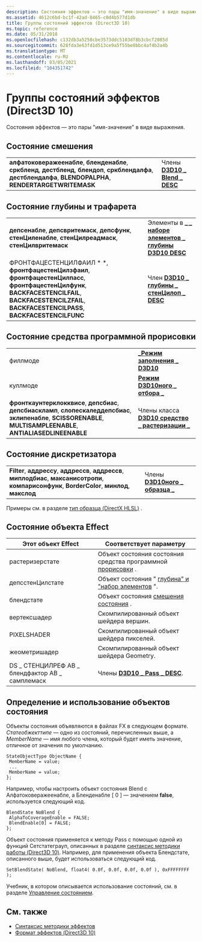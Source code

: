 ```yaml
---
description: Состояния эффектов — это пары "имя-значение" в виде выражения.
ms.assetid: 4612c6bd-bc1f-42ad-8465-c0d4b577d1db
title: Группы состояний эффектов (Direct3D 10)
ms.topic: reference
ms.date: 05/31/2018
ms.openlocfilehash: c132db3a5258cbe3573ddc5103df8b3cbcf2085d
ms.sourcegitcommit: 628fda3e63fd1d513ce9a5f55be8bbc4af4b2a4b
ms.translationtype: MT
ms.contentlocale: ru-RU
ms.lasthandoff: 03/05/2021
ms.locfileid: "104351742"
---
```

# <a name="effect-state-groups-direct3d-10"></a>Группы состояний эффектов (Direct3D 10)

Состояния эффектов — это пары "имя-значение" в виде выражения.

## <a name="blend-state"></a>Состояние смешения

| | |
|-|-|
| **алфатоковеражеенабле**, **бленденабле**, **сркбленд**, **дестбленд**, **блендоп**, **сркблендалфа**, **дестблендалфа**, **BLENDOPALPHA**, **RENDERTARGETWRITEMASK** | Члены [ **D3D10 \_ Blend \_ DESC**](/windows/desktop/api/D3D10/ns-d3d10-d3d10_blend_desc) |

## <a name="depth-and-stencil-state"></a>Состояние глубины и трафарета

| | |
|-|-|
| **депсенабле**, **депсвритемаск**, **депсфунк**, **стенЦиленабле**, **стенЦилреадмаск**, **стенЦилвритемаск** | Элементы в [ **\_ \_ наборе элементов \_ глубины D3D10 DESC**](/windows/desktop/api/D3D10/ns-d3d10-d3d10_depth_stencil_desc) |
| ФРОНТФАЦЕСТЕНЦИЛФАИЛ * *, **фронтфацестенЦилзфаил**, **фронтфацестенЦилпасс**, **фронтфацестенЦилфунк**, **BACKFACESTENCILFAIL**, **BACKFACESTENCILZFAIL**, **BACKFACESTENCILPASS**, **BACKFACESTENCILFUNC** | Член [ **D3D10 \_ глубины \_ стенЦилоп \_ DESC**](/windows/desktop/api/D3D10/ns-d3d10-d3d10_depth_stencilop_desc) |

## <a name="rasterizer-state"></a>Состояние средства программной прорисовки

| | |
|-|-|
| филлмоде | [**\_Режим заполнения \_ D3D10**](/windows/desktop/api/D3D10/ne-d3d10-d3d10_fill_mode) |
| куллмоде | [**Режим D3D10ного \_ отбора \_**](/windows/desktop/api/D3D10/ne-d3d10-d3d10_cull_mode) |
| **фронткаунтерклокквисе**, **депсбиас**, **депсбиаскламп**, **слопескаледдепсбиас**, **зклипенабле**, **SCISSORENABLE**, **MULTISAMPLEENABLE**, **ANTIALIASEDLINEENABLE** | Члены класса [ **D3D10 средство \_ растеризации \_**](/windows/desktop/api/D3D10/ns-d3d10-d3d10_rasterizer_desc) |

## <a name="sampler-state"></a>Состояние дискретизатора

| | |
|-|-|
| **Filter**, **аддрессу**, **аддрессв**, **аддрессв**, **миплодбиас**, **максанисотропи**, **компарисонфунк**, **BorderColor**, **минлод**, **макслод** | Члены [ **D3D10ного \_ образца \_**](/windows/desktop/api/D3D10/ns-d3d10-d3d10_sampler_desc) |

Примеры см. в разделе [тип образца (DirectX HLSL)](../direct3dhlsl/dx-graphics-hlsl-sampler.md) .

## <a name="effect-object-state"></a>Состояние объекта Effect

| Этот объект Effect | Соответствует параметру |
|-|-|
| растеризерстате | Объект состояния состояния средства программной [прорисовки](#rasterizer-state) . |
| депсстенЦилстате | Объект состояния " [глубина" и "набор элементов](#depth-and-stencil-state) ". |
| блендстате | Объект состояния [смешения состояния](#blend-state) . |
| вертексшадер | Скомпилированный объект шейдера вершин. |
| PIXELSHADER | Скомпилированный объект шейдера пикселей. |
| жеометришадер | Скомпилированный объект шейдера Geometry. |
| DS \_ СТЕНЦИЛРЕФ AB \_ блендфактор AB \_ самплемаск | Члены [**D3D10 \_ Pass \_ DESC**](/windows/desktop/api/d3d10effect/ns-d3d10effect-d3d10_pass_desc). |

## <a name="defining-and-using-state-objects"></a>Определение и использование объектов состояния

Объекты состояния объявляются в файлах FX в следующем формате. *Статеобжекттипе* — одно из состояний, перечисленных выше, а *MemberName* — имя любого члена, который будет иметь значение, отличное от значения по умолчанию.

```
StateObjectType ObjectName {
 MemberName = value;
 ...
 MemberName = value;
};
```

Например, чтобы настроить объект состояния Blend с Алфатоковеражеенабле, а Бленденабле \[ 0 \] — значением **false**, используется следующий код.

```
BlendState NoBlend {
 AlphaToCoverageEnable = FALSE;
 BlendEnable[0] = FALSE;
};
```

Объект состояния применяется к методу Pass с помощью одной из функций Сетстатеграуп, описанных в разделе [синтаксис методики работы (Direct3D 10)](d3d10-effect-technique-syntax.md). Например, для применения объекта Блендстате, описанного выше, будет использоваться следующий код.

```
SetBlendState( NoBlend, float4( 0.0f, 0.0f, 0.0f, 0.0f ), 0xFFFFFFFF );
```

Учебник, в котором описывается использование состояний, см. в разделе [Управление состоянием](https://msdn.microsoft.com/library/Ee416550(v=VS.85).aspx).

## <a name="related-topics"></a>См. также

* [Синтаксис методики эффектов](d3d10-effect-technique-syntax.md)
* [Формат эффектов (Direct3D 10)](d3d10-effect-format.md)
